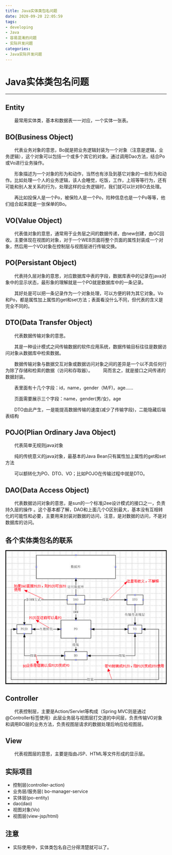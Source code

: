 ```yaml
---
title: Java实体类包名问题
date: 2020-09-20 22:05:59
tags:
- developing
- Java
- 容易混淆的问题
- 实际开发问题
categories:
- Java实际开发问题
---
```


# Java实体类包名问题

***

## Entity

&emsp;&emsp;最常用实体类，基本和数据表一一对应，一个实体一张表。

## BO(Business Object)

&emsp;&emsp;代表业务对象的意思，Bo就是把业务逻辑封装为一个对象（注意是逻辑，业务逻辑），这个对象可以包括一个或多个其它的对象。通过调用Dao方法，结合Po或Vo进行业务操作。

&emsp;&emsp;形象描述为一个对象的形为和动作，当然也有涉及到基它对象的一些形为和动作。比如处理一个人的业务逻辑，该人会睡觉，吃饭，工作，上班等等行为，还有可能和别人发关系的行为，处理这样的业务逻辑时，我们就可以针对BO去处理。

&emsp;&emsp;再比如投保人是一个Po，被保险人是一个Po，险种信息也是一个Po等等，他们组合起来就是一张保单的Bo。

## VO(Value Object)

&emsp;&emsp;代表值对象的意思，通常用于业务层之间的数据传递，由new创建，由GC回收。主要体现在视图的对象，对于一个WEB页面将整个页面的属性封装成一个对象，然后用一个VO对象在控制层与视图层进行传输交换。

## PO(Persistant Object)

&emsp;&emsp;代表持久层对象的意思，对应数据库中表的字段，数据库表中的记录在java对象中的显示状态，最形象的理解就是一个PO就是数据库中的一条记录。

&emsp;&emsp;其好处是可以把一条记录作为一个对象处理，可以方便的转为其它对象。Vo和Po，都是属性加上属性的get和set方法；表面看没什么不同，但代表的含义是完全不同的。

## DTO(Data Transfer Object)

&emsp;&emsp;代表数据传输对象的意思。

&emsp;&emsp;其是一种设计模式之间传输数据的软件应用系统，数据传输目标往往是数据访问对象从数据库中检索数据。

&emsp;&emsp;数据传输对象与数据交互对象或数据访问对象之间的差异是一个以不具任何行为除了存储和检索的数据（访问和存取器）。
&emsp;&emsp;简而言之，就是接口之间传递的数据封装。

&emsp;&emsp;表里面有十几个字段：id，name，gender（M/F)，age……

&emsp;&emsp;页面需要展示三个字段：name，gender(男/女)，age

&emsp;&emsp;DTO由此产生，一是能提高数据传输的速度(减少了传输字段)，二能隐藏后端表结构

## POJO(Plian Ordinary Java Object)

&emsp;&emsp;代表简单无规则java对象

&emsp;&emsp;纯的传统意义的java对象，最基本的Java Bean只有属性加上属性的get和set方法

&emsp;&emsp;可以额转化为PO、DTO、VO；比如POJO在传输过程中就是DTO。

## DAO(Data Access Object)

&emsp;&emsp;代表数据访问对象的意思，是sun的一个标准j2ee设计模式的接口之一，负责持久层的操作 。这个基本都了解，DAO和上面几个O区别最大，基本没有互相转化的可能性和必要，主要用来封装对数据的访问，注意，是对数据的访问，不是对数据库的访问。

## 各个实体类包名的联系

![JavaEntityClassRelationship](JavaEntityClassPackageName/JavaEntityClassRelationship.png)

## Controller

&emsp;&emsp;代表控制层，主要是Action/Servlet等构成（Spring MVC则是通过@Controller标签使用）此层业务层与视图层打交道的中间层，负责传输VO对象和调用BO层的业务方法，负责视图层请求的数据处理后响应给视图层。

## View

&emsp;&emsp;代表视图层的意思，主要是指由JSP、HTML等文件形成的显示层。

## 实际项目
- 控制层(controller-action)
- 业务层/服务层( bo-manager-service
- 实体层(po-entity)
- dao(dao)
- 视图对象(Vo)
- 视图层(view-jsp/html)

## 注意

- 实际使用中，实体类包名自己分得清楚就可以了。